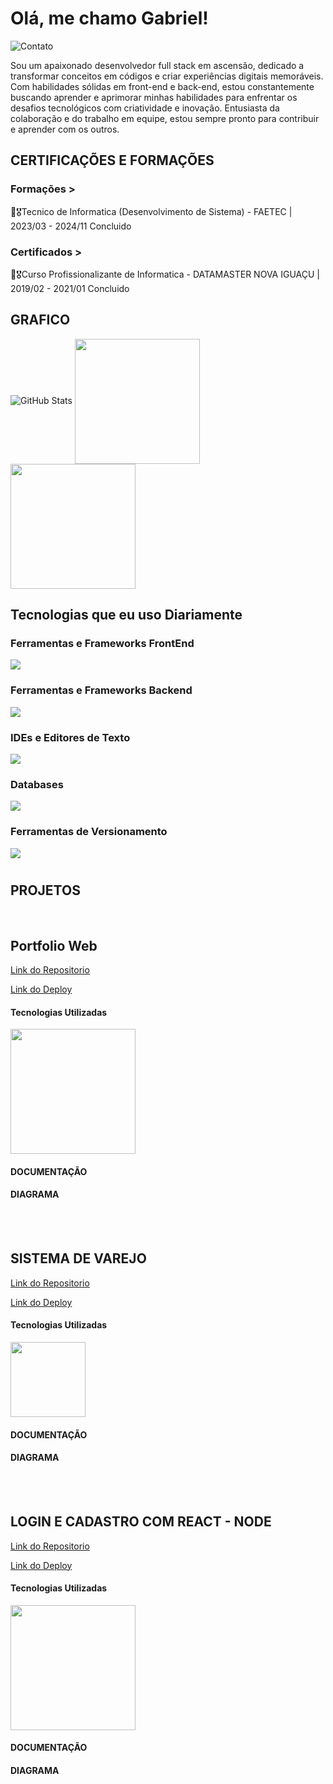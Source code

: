 # <h1>Olá, me chamo Gabriel!</h1>

![Contato](https://img.shields.io/badge/LinkedIn-0077B5?style=for-the-badge&logo=linkedin&logoColor=white)


Sou um apaixonado desenvolvedor full stack em ascensão, dedicado a transformar conceitos em códigos e criar experiências digitais memoráveis. Com habilidades sólidas em front-end e back-end, estou constantemente buscando aprender e aprimorar minhas habilidades para enfrentar os desafios tecnológicos com criatividade e inovação. Entusiasta da colaboração e do trabalho em equipe, estou sempre pronto para contribuir e aprender com os outros.
## <h2>CERTIFICAÇÕES E FORMAÇÕES</h2>
### Formações >
📕🎖️Tecnico de Informatica (Desenvolvimento de Sistema) - FAETEC | 2023/03 - 2024/11 Concluido

### Certificados >
📕🎖️Curso Profissionalizante de Informatica - DATAMASTER NOVA IGUAÇU | 2019/02 - 2021/01 Concluido
## <h2>GRAFICO</h2>
![GitHub Stats](https://github-readme-stats.vercel.app/api?username=GabsFns&show_icons=true&theme=radical)
<a href="https://github.com/anuraghazra/github-readme-stats">
  <img height=200 align="center" src="https://github-readme-stats.vercel.app/api?username=Gabsfns" />
</a>
<a href="https://github.com/Gabsfns/convoychat">
  <img height=200 align="center" src="https://github-readme-stats.vercel.app/api/top-langs?username=Gabsfns&layout=compact&langs_count=8&card_width=320" />

</a>




## <h2>Tecnologias que eu uso Diariamente</h2>
<p align="center">
  <h3>Ferramentas e Frameworks FrontEnd</h3>
  <img src ="https://skillicons.dev/icons?i=js,html,css,angular,react,vite,sass,bootstrap"/>
  <h3>Ferramentas e Frameworks Backend</h3>
  <img src="https://skillicons.dev/icons?i=java,spring,nodejs,jquery,php,laravel"/>
  <h3>IDEs e Editores de Texto</h3>
  <img src="https://skillicons.dev/icons?i=idea,vscode,visualstudio"/>
  <h3>Databases</h3>
  <img src = "https://skillicons.dev/icons?i=mongodb,mysql"/>
  <h3>Ferramentas de Versionamento</h3>
  <img src = "https://skillicons.dev/icons?i=git"/>
</p>

# <h2>PROJETOS</h2>

<br>

## Portfolio Web
[Link do Repositorio](https://github.com/GabsFns/WebFernandes)

[Link do Deploy](https://fernandesportfolio.netlify.app/)

<h4>Tecnologias Utilizadas</h4>
  <img width="200" src="https://skillicons.dev/icons?i=react,nodejs,js,html,css,gmail,git"/>
<h4>DOCUMENTAÇÃO</h4>

<h4>DIAGRAMA</h4>




<br>
<br>

## SISTEMA DE VAREJO
[Link do Repositorio](https://github.com/GabsFns/SistemaVarejo-JAVA)

[Link do Deploy]()

<h4>Tecnologias Utilizadas</h4>
  <img width="120" src="https://skillicons.dev/icons?i=java,postgresql,git"/>
<h4>DOCUMENTAÇÃO</h4>

<h4>DIAGRAMA</h4>


<br>
<br>

## LOGIN E CADASTRO COM REACT - NODE
[Link do Repositorio](https://github.com/GabsFns/Login-Cadastro-React)

[Link do Deploy](https://testelogcad.netlify.app/)

<h4>Tecnologias Utilizadas</h4>
  <img width="200" src="https://skillicons.dev/icons?i=react,nodejs,mongodb,js,html,css,git"/>
<h4>DOCUMENTAÇÃO</h4>

<h4>DIAGRAMA</h4>

<br>
<br>
